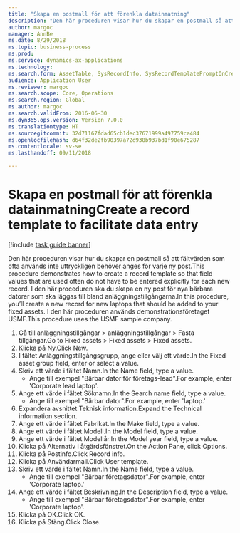 ```yaml
--- 
title: "Skapa en postmall för att förenkla datainmatning"
description: "Den här proceduren visar hur du skapar en postmall så att fältvärden som ofta används inte uttryckligen behöver anges för varje ny post."
author: margoc
manager: AnnBe
ms.date: 8/29/2018
ms.topic: business-process
ms.prod: 
ms.service: dynamics-ax-applications
ms.technology: 
ms.search.form: AssetTable, SysRecordInfo, SysRecordTemplatePromptOnCreate
audience: Application User
ms.reviewer: margoc
ms.search.scope: Core, Operations
ms.search.region: Global
ms.author: margoc
ms.search.validFrom: 2016-06-30
ms.dyn365.ops.version: Version 7.0.0
ms.translationtype: HT
ms.sourcegitcommit: 32d71167fdad65cb1dec37671999a497759ca484
ms.openlocfilehash: d64f32de2fb90397a72d938b937bd1f90e675287
ms.contentlocale: sv-se
ms.lasthandoff: 09/11/2018

---
```

# <a name="create-a-record-template-to-facilitate-data-entry"></a><span data-ttu-id="82826-103">Skapa en postmall för att förenkla datainmatning</span><span class="sxs-lookup"><span data-stu-id="82826-103">Create a record template to facilitate data entry</span></span>

[!include [task guide banner](../../includes/task-guide-banner.md)]

<span data-ttu-id="82826-104">Den här proceduren visar hur du skapar en postmall så att fältvärden som ofta används inte uttryckligen behöver anges för varje ny post.</span><span class="sxs-lookup"><span data-stu-id="82826-104">This procedure demonstrates how to create a record template so that field values that are used often do not have to be entered explicitly for each new record.</span></span> <span data-ttu-id="82826-105">I den här proceduren ska du skapa en ny post för nya bärbara datorer som ska läggas till bland anläggningstillgångarna.</span><span class="sxs-lookup"><span data-stu-id="82826-105">In this procedure, you’ll create a new record for new laptops that should be added to your fixed assets.</span></span> <span data-ttu-id="82826-106">I den här proceduren används demonstrationsföretaget USMF.</span><span class="sxs-lookup"><span data-stu-id="82826-106">This procedure uses the USMF sample company.</span></span>

1. <span data-ttu-id="82826-107">Gå till anläggningstillgångar > anläggningstillgångar > Fasta tillgångar.</span><span class="sxs-lookup"><span data-stu-id="82826-107">Go to Fixed assets > Fixed assets > Fixed assets.</span></span>
2. <span data-ttu-id="82826-108">Klicka på Ny.</span><span class="sxs-lookup"><span data-stu-id="82826-108">Click New.</span></span>
3. <span data-ttu-id="82826-109">I fältet Anläggningstillgångsgrupp, ange eller välj ett värde.</span><span class="sxs-lookup"><span data-stu-id="82826-109">In the Fixed asset group field, enter or select a value.</span></span>
4. <span data-ttu-id="82826-110">Skriv ett värde i fältet Namn.</span><span class="sxs-lookup"><span data-stu-id="82826-110">In the Name field, type a value.</span></span>
    * <span data-ttu-id="82826-111">Ange till exempel "Bärbar dator för företags-lead".</span><span class="sxs-lookup"><span data-stu-id="82826-111">For example, enter 'Corporate lead laptop'.</span></span>  
5. <span data-ttu-id="82826-112">Ange ett värde i fältet Söknamn.</span><span class="sxs-lookup"><span data-stu-id="82826-112">In the Search name field, type a value.</span></span>
    * <span data-ttu-id="82826-113">Ange till exempel "Bärbar dator".</span><span class="sxs-lookup"><span data-stu-id="82826-113">For example, enter 'laptop.'</span></span>  
6. <span data-ttu-id="82826-114">Expandera avsnittet Teknisk information.</span><span class="sxs-lookup"><span data-stu-id="82826-114">Expand the Technical information section.</span></span>
7. <span data-ttu-id="82826-115">Ange ett värde i fältet Fabrikat.</span><span class="sxs-lookup"><span data-stu-id="82826-115">In the Make field, type a value.</span></span>
8. <span data-ttu-id="82826-116">Ange ett värde i fältet Modell.</span><span class="sxs-lookup"><span data-stu-id="82826-116">In the Model field, type a value.</span></span>
9. <span data-ttu-id="82826-117">Ange ett värde i fältet Modellår.</span><span class="sxs-lookup"><span data-stu-id="82826-117">In the Model year field, type a value.</span></span>
10. <span data-ttu-id="82826-118">Klicka på Alternativ i åtgärdsfönstret.</span><span class="sxs-lookup"><span data-stu-id="82826-118">On the Action Pane, click Options.</span></span>
11. <span data-ttu-id="82826-119">Klicka på Postinfo.</span><span class="sxs-lookup"><span data-stu-id="82826-119">Click Record info.</span></span>
12. <span data-ttu-id="82826-120">Klicka på Användarmall.</span><span class="sxs-lookup"><span data-stu-id="82826-120">Click User template.</span></span>
13. <span data-ttu-id="82826-121">Skriv ett värde i fältet Namn.</span><span class="sxs-lookup"><span data-stu-id="82826-121">In the Name field, type a value.</span></span>
    * <span data-ttu-id="82826-122">Ange till exempel "Bärbar företagsdator".</span><span class="sxs-lookup"><span data-stu-id="82826-122">For example, enter 'Corporate laptop.'</span></span>  
14. <span data-ttu-id="82826-123">Ange ett värde i fältet Beskrivning.</span><span class="sxs-lookup"><span data-stu-id="82826-123">In the Description field, type a value.</span></span>
    * <span data-ttu-id="82826-124">Ange till exempel "Bärbar företagsdator".</span><span class="sxs-lookup"><span data-stu-id="82826-124">For example, enter 'Corporate laptop'.</span></span>  
15. <span data-ttu-id="82826-125">Klicka på OK.</span><span class="sxs-lookup"><span data-stu-id="82826-125">Click OK.</span></span>
16. <span data-ttu-id="82826-126">Klicka på Stäng.</span><span class="sxs-lookup"><span data-stu-id="82826-126">Click Close.</span></span>


